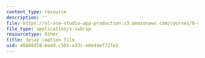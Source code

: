 ```yaml
---
content_type: resource
description: ''
file: https://ol-ocw-studio-app-production.s3.amazonaws.com/courses/6-s095-programming-for-the-puzzled-january-iap-2018/46888d58beddc5b5a33ce0e44ef72fe2_Fp7usgx_CvM.srt
file_type: application/x-subrip
resourcetype: Other
title: 3play caption file
uid: 46888d58-bedd-c5b5-a33c-e0e44ef72fe2
---
```

